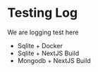 # Testing Log

We are logging test here

- Sqlite + Docker
- Sqlite + NextJS Build
- Mongodb + NextJS Build
